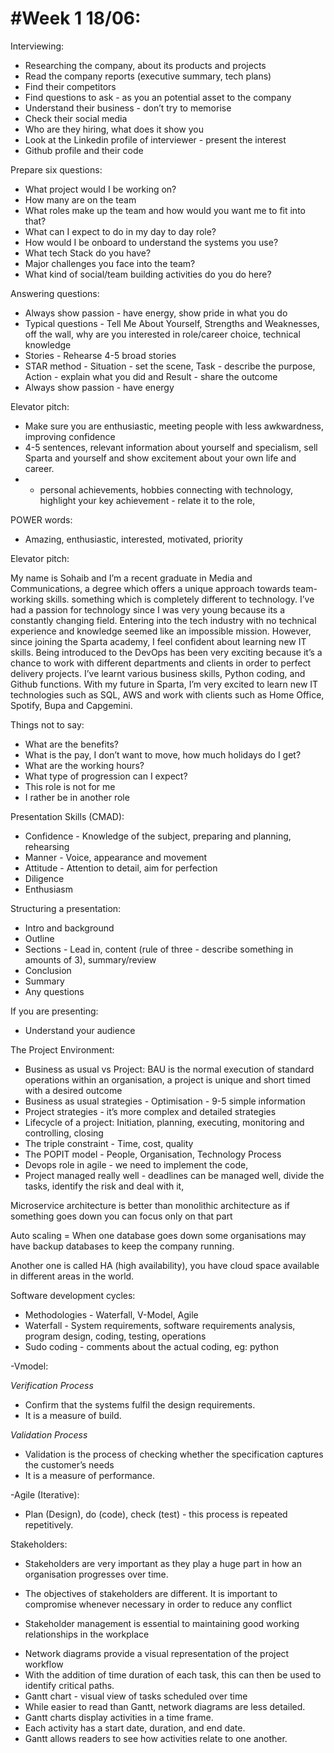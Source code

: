 # #Week 1 18/06:
Interviewing:

- Researching the company, about its products and projects 
- Read the company reports (executive summary, tech plans)
- Find their competitors
- Find questions to ask - as you an potential asset to the company
- Understand their business - don’t try to memorise
- Check their social media
- Who are they hiring, what does it show you
- Look at the Linkedin profile of interviewer - present the interest
- Github profile and their code

Prepare six questions: 

- What project would I be working on?
- How many are on the team
- What roles make up the team and how would you want me to fit into that?
- What can I expect to do in my day to day role?
- How would I be onboard to understand the systems you use?
- What tech Stack do you have?
- Major challenges you face into the team?
- What kind of social/team building activities do you do here? 

Answering questions:

- Always show passion - have energy, show pride in what you do 
- Typical questions - Tell Me About Yourself, Strengths and Weaknesses, off the wall, why are you interested in role/career choice, technical knowledge
- Stories - Rehearse 4-5 broad stories 
- STAR method - Situation - set the scene, Task - describe the purpose, Action - explain what you did and Result - share the outcome
- Always show passion - have energy 

Elevator pitch:
- Make sure you are enthusiastic, meeting people with less awkwardness, improving confidence
- 4-5 sentences, relevant information about yourself and specialism, sell Sparta and yourself and show excitement about your own life and career.
- - personal achievements, hobbies connecting with technology, highlight your key achievement - relate it to the role, 

POWER words: 
- Amazing, enthusiastic, interested, motivated, priority

Elevator pitch:

My name is Sohaib and I’m a recent graduate in Media and Communications, a degree which offers a unique approach towards team-working skills. something which is completely different to technology. I’ve had a passion for technology since I was very young because its a constantly changing field. Entering into the tech industry with no technical experience and knowledge seemed like an impossible mission. However, since joining the Sparta academy, I feel confident about learning new IT skills. Being introduced to the DevOps has been very exciting because it’s a chance to work with different departments and clients in order to perfect delivery projects. I’ve learnt various business skills, Python coding, and Github functions.  With my future in Sparta, I’m very excited to learn new IT technologies such as SQL, AWS and work with clients such as Home Office, Spotify, Bupa and Capgemini.

Things not to say:
- What are the benefits?
- What is the pay, I don’t want to move, how much holidays do I get?
- What are the working hours? 
- What type of progression can I expect? 
- This role is not for me 
- I rather be in another role


Presentation Skills (CMAD):
- Confidence - Knowledge of the subject, preparing and planning, rehearsing 
- Manner - Voice, appearance and movement
- Attitude - Attention to detail, aim for perfection
- Diligence
- Enthusiasm

Structuring a presentation:
- Intro and background
- Outline
- Sections - Lead in, content (rule of three - describe something in amounts of 3), summary/review
- Conclusion
- Summary
- Any questions

If you are presenting:
- Understand your audience

The Project Environment:
- Business as usual vs Project: BAU is the normal execution of standard operations within an organisation, a project is unique and short timed with a desired outcome
- Business as usual strategies - Optimisation - 9-5 simple information
- Project strategies - it’s more complex and detailed strategies
- Lifecycle of a project: Initiation, planning, executing, monitoring and controlling, closing
- The triple constraint - Time, cost, quality 
- The POPIT model - People, Organisation, Technology Process
- Devops role in agile - we need to implement the code, 
- Project managed really well - deadlines can be managed well, divide the tasks, identify the risk and deal with it, 

Microservice architecture is better than monolithic architecture as if something goes down you can focus only on that part
 
Auto scaling = When one database goes down some organisations may have backup databases to keep the company running.
 
Another one is called HA (high availability), you have cloud space available in different areas in the world.

Software development cycles:
- Methodologies - Waterfall, V-Model, Agile
- Waterfall - System requirements, software requirements analysis, program design, coding, testing, operations
- Sudo coding - comments about the actual coding, eg: python


-Vmodel:

_Verification Process_
* Confirm that the systems fulfil the design requirements. 
* It is a measure of build. 
 
_Validation Process_
* Validation is the process of checking whether the specification captures the customer’s needs 
* It is a measure of performance.

-Agile (Iterative):
- Plan (Design), do (code), check (test) - this process is repeated repetitively. 

Stakeholders:

* Stakeholders are very important as they play a huge part in how an organisation progresses over time. 

* The objectives of stakeholders are different. It is important to compromise whenever necessary in order to reduce any conflict 

* Stakeholder management is essential to maintaining good working relationships in the workplace 

- Network diagrams provide a visual representation of the project workflow
- With the addition of time duration of each task, this can then be used to identify critical paths.
- Gantt chart - visual view of tasks scheduled over time
- While easier to read than Gantt, network diagrams are less detailed.
- Gantt charts display activities in a time frame.
- Each activity has a start date, duration, and end date.
- Gantt allows readers to see how activities relate to one another.
